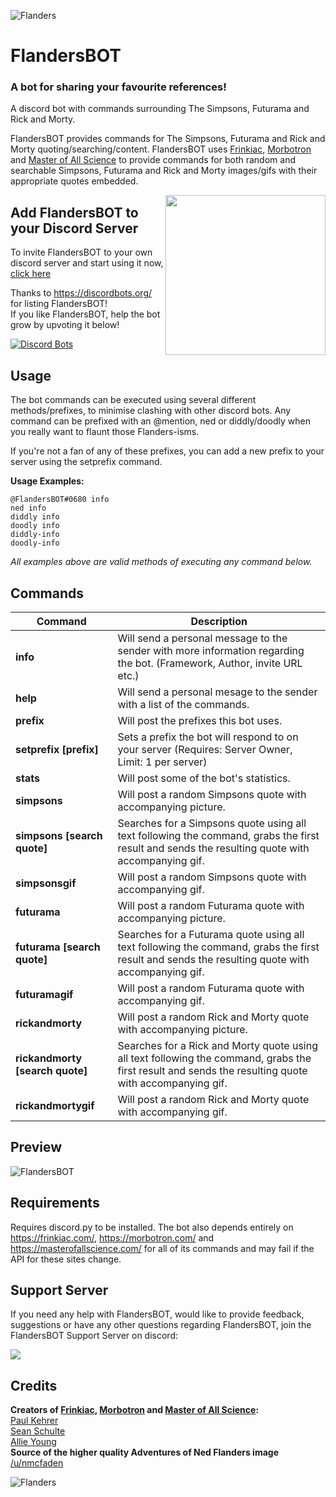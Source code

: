 ![Flanders](https://MitchellAW.github.io/images/flanders-banner.png)

# FlandersBOT
### A bot for sharing your favourite references! 

A discord bot with commands surrounding The Simpsons, Futurama and Rick and Morty.

FlandersBOT provides commands for The Simpsons, Futurama and Rick and Morty quoting/searching/content. FlandersBOT uses [Frinkiac](https://frinkiac.com/), [Morbotron](https://morbotron.com/) and [Master of All Science](https://masterofallscience.com/) to provide commands for both random and searchable Simpsons, Futurama and Rick and Morty images/gifs with their appropriate quotes embedded.

<img align="right" src="https://MitchellAW.github.io/images/flanders-circle.png" height="256" width="256"></img>
## Add FlandersBOT to your Discord Server
To invite FlandersBOT to your own discord server and start using it now, [click here](https://discordapp.com/oauth2/authorize?client_id=221609683562135553&scope=bot&permissions=19456)

Thanks to https://discordbots.org/ for listing FlandersBOT!  
If you like FlandersBOT, help the bot grow by upvoting it below!

[![Discord Bots](https://discordbots.org/api/widget/221609683562135553.svg)](https://discordbots.org/bot/221609683562135553)

## Usage
The bot commands can be executed using several different methods/prefixes, to minimise clashing with other discord bots. Any command can be prefixed with an @mention, ned or diddly/doodly when you really want to flaunt those Flanders-isms.

If you're not a fan of any of these prefixes, you can add a new prefix to your server using the setprefix command.

**Usage Examples:**

`@FlandersBOT#0680 info`  
`ned info`  
`diddly info`  
`doodly info`  
`diddly-info`  
`doodly-info`

*All examples above are valid methods of executing any command below.*

## Commands
| **Command** | **Description** |
| --- | --- |
| **info** | Will send a personal message to the sender with more information   regarding the bot. (Framework, Author, invite URL etc.) |
| **help** | Will send a personal mesage to the sender with a list of the commands. |
| **prefix** | Will post the prefixes this bot uses. |
| **setprefix [prefix]** | Sets a prefix the bot will respond to on your server (Requires: Server Owner, Limit: 1 per server) |
| **stats** | Will post some of the bot's statistics. |
| **simpsons** | Will post a random Simpsons quote with accompanying picture. |
| **simpsons [search quote]** | Searches for a Simpsons quote using all text following the command, grabs the first result and sends the resulting quote with accompanying gif. |
| **simpsonsgif** | Will post a random Simpsons quote with accompanying gif. |
| **futurama** | Will post a random Futurama quote with accompanying picture. |
| **futurama [search quote]** | Searches for a Futurama quote using all text following the command, grabs the first result and sends the resulting quote with accompanying gif. |
| **futuramagif** | Will post a random Futurama quote with accompanying gif. |
| **rickandmorty** | Will post a random Rick and Morty quote with accompanying picture. |
| **rickandmorty [search quote]** | Searches for a Rick and Morty quote using all text following the command, grabs the first result and sends the resulting quote with accompanying gif. |
| **rickandmortygif** | Will post a random Rick and Morty quote with accompanying gif. |

## Preview
![FlandersBOT](https://media.giphy.com/media/3o7522dwW8Bj5zNez6/giphy.gif)

## Requirements
Requires discord.py to be installed.
The bot also depends entirely on https://frinkiac.com/, https://morbotron.com/ and https://masterofallscience.com/ for all of its commands and may fail if the API for these sites change.

## Support Server
If you need any help with FlandersBOT, would like to provide feedback, suggestions or have any other questions regarding FlandersBOT, join the FlandersBOT Support Server on discord:

[<img src="https://discordapp.com/api/guilds/403154226790006784/widget.png?style=shield">](https://discord.gg/xMmxMYg)


## Credits
**Creators of [Frinkiac](https://frinkiac.com/), [Morbotron](https://morbotron.com/) and [Master of All Science](https://masterofallscience.com/):**  
[Paul Kehrer](https://twitter.com/reaperhulk)  
[Sean Schulte](https://twitter.com/sirsean)  
[Allie Young](https://twitter.com/seriousallie)  
**Source of the higher quality Adventures of Ned Flanders image**  
[/u/nmcfaden](https://i.redd.it/3m7txitrcjgy.png)


![Flanders](https://MitchellAW.github.io/images/flanders.png)
